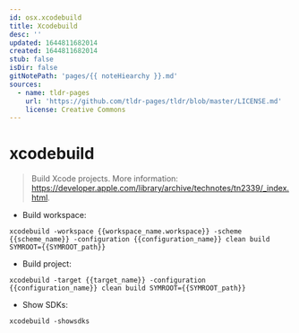 ```yaml
---
id: osx.xcodebuild
title: Xcodebuild
desc: ''
updated: 1644811682014
created: 1644811682014
stub: false
isDir: false
gitNotePath: 'pages/{{ noteHiearchy }}.md'
sources:
  - name: tldr-pages
    url: 'https://github.com/tldr-pages/tldr/blob/master/LICENSE.md'
    license: Creative Commons
---
```

# xcodebuild

> Build Xcode projects.
> More information: <https://developer.apple.com/library/archive/technotes/tn2339/_index.html>.

- Build workspace:

`xcodebuild -workspace {{workspace_name.workspace}} -scheme {{scheme_name}} -configuration {{configuration_name}} clean build SYMROOT={{SYMROOT_path}}`

- Build project:

`xcodebuild -target {{target_name}} -configuration {{configuration_name}} clean build SYMROOT={{SYMROOT_path}}`

- Show SDKs:

`xcodebuild -showsdks`

